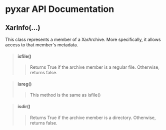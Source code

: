 # pyxar API Documentation #

## XarInfo(...) ##

This class represents a member of a XarArchive. More specifically, it allows access to that member's metadata.


> #### isfile() ####
> > Returns True if the archive member is a regular file. Otherwise, returns false.


> #### isreg() ####
> > This method is the same as isfile()


> #### isdir() ####
> > Returns True if the archive member is a directory. Otherwise, returns false.
